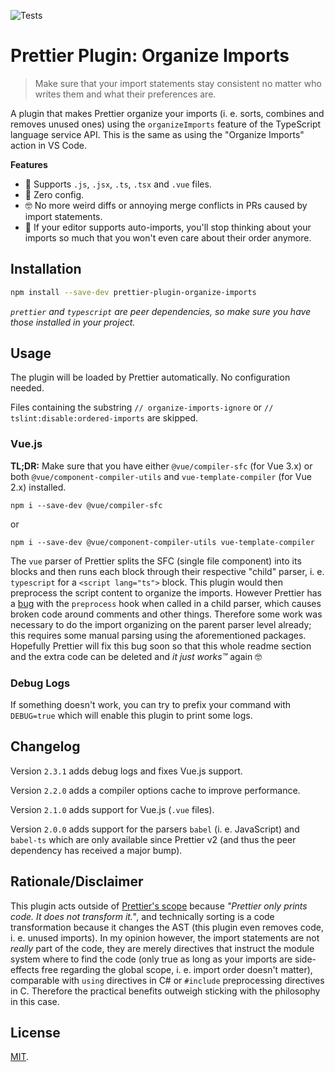 ![Tests](https://github.com/simonhaenisch/prettier-plugin-organize-imports/workflows/Tests/badge.svg)

# Prettier Plugin: Organize Imports

> Make sure that your import statements stay consistent no matter who writes them and what their preferences are.

A plugin that makes Prettier organize your imports (i. e. sorts, combines and removes unused ones) using the `organizeImports` feature of the TypeScript language service API. This is the same as using the "Organize Imports" action in VS Code.

**Features**

- 💪 Supports `.js`, `.jsx`, `.ts`, `.tsx` and `.vue` files.
- 🚀 Zero config.
- 🤓 No more weird diffs or annoying merge conflicts in PRs caused by import statements.
- 🤯 If your editor supports auto-imports, you'll stop thinking about your imports so much that you won't even care about their order anymore.

## Installation

```sh
npm install --save-dev prettier-plugin-organize-imports
```

_`prettier` and `typescript` are peer dependencies, so make sure you have those installed in your project._

## Usage

The plugin will be loaded by Prettier automatically. No configuration needed.

Files containing the substring `// organize-imports-ignore` or `// tslint:disable:ordered-imports` are skipped.

### Vue.js

**TL;DR:** Make sure that you have either `@vue/compiler-sfc` (for Vue 3.x) or both `@vue/component-compiler-utils` and `vue-template-compiler` (for Vue 2.x) installed.

```
npm i --save-dev @vue/compiler-sfc
```

or

```
npm i --save-dev @vue/component-compiler-utils vue-template-compiler
```

The `vue` parser of Prettier splits the SFC (single file component) into its blocks and then runs each block through their respective "child" parser, i.&nbsp;e. `typescript` for a `<script lang="ts">` block. This plugin would then preprocess the script content to organize the imports. However Prettier has a [bug](https://github.com/prettier/prettier/issues/11206) with the `preprocess` hook when called in a child parser, which causes broken code around comments and other things. Therefore some work was necessary to do the import organizing on the parent parser level already; this requires some manual parsing using the aforementioned packages. Hopefully Prettier will fix this bug soon so that this whole readme section and the extra code can be deleted and _it just works™️_ again 🤓

### Debug Logs

If something doesn't work, you can try to prefix your command with `DEBUG=true` which will enable this plugin to print some logs.

## Changelog

Version `2.3.1` adds debug logs and fixes Vue.js support.

Version `2.2.0` adds a compiler options cache to improve performance.

Version `2.1.0` adds support for Vue.js (`.vue` files).

Version `2.0.0` adds support for the parsers `babel` (i. e. JavaScript) and `babel-ts` which are only available since Prettier v2 (and thus the peer dependency has received a major bump).

## Rationale/Disclaimer

This plugin acts outside of [Prettier's scope](https://prettier.io/docs/en/rationale#what-prettier-is-_not_-concerned-about) because _"Prettier only prints code. It does not transform it."_, and technically sorting is a code transformation because it changes the AST (this plugin even removes code, i. e. unused imports). In my opinion however, the import statements are not _really_ part of the code, they are merely directives that instruct the module system where to find the code (only true as long as your imports are side-effects free regarding the global scope, i. e. import order doesn't matter), comparable with `using` directives in C# or `#include` preprocessing directives in C. Therefore the practical benefits outweigh sticking with the philosophy in this case.

## License

[MIT](/license).
